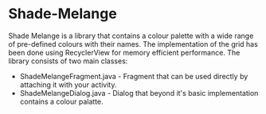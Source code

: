 # Shade-Melange

Shade Melange is a library that contains a colour palette with a wide range of pre-defined colours with their names. The implementation of the grid has been done using RecyclerView for memory efficient performance. The library consists of two main classes:

* ShadeMelangeFragment.java - Fragment that can be used directly by attaching it with your activity.
* ShadeMelangeDialog.java - Dialog that beyond it's basic implementation contains a colour palatte.
